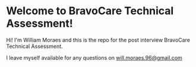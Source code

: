 # Welcome to BravoCare Technical Assessment!

Hi! I'm William Moraes and this is the repo for the post interview BravoCare Technical Assessment.

I leave myself available for any questions on will.moraes.96@gmail.com